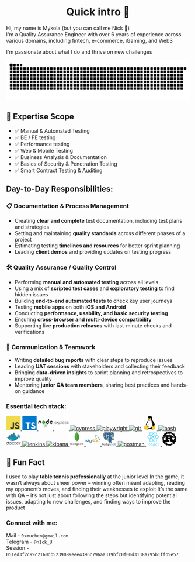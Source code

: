 <h1 align="center"> Quick intro 👋 </h1>
<p align="left">
Hi, my name is Mykola (but you can call me Nick 🙂) <br>
I'm a Quality Assurance Engineer with over 6 years of experience across various domains, including fintech, e-commerce, iGaming, and Web3 <br> 

I'm passionate about what I do and thrive on new challenges <br>
</p>

![Snake animation](https://raw.githubusercontent.com/0xmuchen/0xmuchen/gh-pages/github-contribution-grid-snake-dark.svg)


<h2>🎯 Expertise Scope</h2>
<ul>
  <li> ✅ Manual & Automated Testing</li>
  <li> ✅ BE / FE testing </li>
  <li> ✅ Performance testing </li>
  <li> ✅ Web & Mobile Testing</li>
  <li> ✅ Business Analysis & Documentation</li>
  <li> ✅ Basics of Security & Penetration Testing</li>
  <li> ✅ Smart Contract Testing & Auditing</li>
</ul>


<h2> Day-to-Day Responsibilities:</h2>

### 📋 Documentation & Process Management  
- Creating **clear and complete** test documentation, including test plans and strategies  
- Setting and maintaining **quality standards** across different phases of a project  
- Estimating testing **timelines and resources** for better sprint planning  
- Leading **client demos** and providing updates on testing progress  

### 🛠 Quality Assurance / Quality Control
- Performing **manual and automated testing** across all levels  
- Using a mix of **scripted test cases** and **exploratory testing** to find hidden issues  
- Building **end-to-end automated tests** to check key user journeys  
- Testing **mobile apps** on both **iOS and Android**  
- Conducting **performance, usability, and basic security testing**  
- Ensuring **cross-browser and multi-device compatibility**  
- Supporting live **production releases** with last-minute checks and verifications  

### 🔄 Communication & Teamwork  
- Writing **detailed bug reports** with clear steps to reproduce issues  
- Leading **UAT sessions** with stakeholders and collecting their feedback  
- Bringing **data-driven insights** to sprint planning and retrospectives to improve quality  
- Mentoring **junior QA team members**, sharing best practices and hands-on guidance  


<h3 align="left">Essential tech stack:</h3>

<a href="https://developer.mozilla.org/en-US/docs/Web/JavaScript" target="_blank" rel="noreferrer"> <img src="https://raw.githubusercontent.com/devicons/devicon/master/icons/javascript/javascript-original.svg" alt="javascript" width="40" height="40"/> </a> 
<a href="https://www.typescriptlang.org/" target="_blank" rel="noreferrer"> <img src="https://raw.githubusercontent.com/devicons/devicon/master/icons/typescript/typescript-original.svg" alt="typescript" width="40" height="40"/> </a> 
<a href="https://nodejs.org" target="_blank" rel="noreferrer"> <img src="https://raw.githubusercontent.com/devicons/devicon/master/icons/nodejs/nodejs-original-wordmark.svg" alt="nodejs" width="40" height="40"/> </a> 
<a href="https://expressjs.com" target="_blank" rel="noreferrer"> <img src="https://raw.githubusercontent.com/devicons/devicon/master/icons/express/express-original-wordmark.svg" alt="express" width="40" height="40"/> </a> 
<a href="https://www.cypress.io" target="_blank" rel="noreferrer"> <img src="https://raw.githubusercontent.com/simple-icons/simple-icons/6e46ec1fc23b60c8fd0d2f2ff46db82e16dbd75f/icons/cypress.svg" alt="cypress" width="40" height="40"/> </a> 
<a href="https://playwright.dev/" target="_blank" rel="noreferrer"> <img src="https://playwright.dev/img/playwright-logo.svg" alt="playwright" width="40" height="40"/> </a> 
<a href="https://git-scm.com/" target="_blank" rel="noreferrer"> <img src="https://www.vectorlogo.zone/logos/git-scm/git-scm-icon.svg" alt="git" width="40" height="40"/> </a> 
<a href="https://www.linux.org/" target="_blank" rel="noreferrer"> <img src="https://raw.githubusercontent.com/devicons/devicon/master/icons/linux/linux-original.svg" alt="linux" width="40" height="40"/> </a> 
<a align="left"> <a href="https://www.gnu.org/software/bash/" target="_blank" rel="noreferrer"> <img src="https://www.vectorlogo.zone/logos/gnu_bash/gnu_bash-icon.svg" alt="bash" width="40" height="40"/> </a> 
<a href="https://www.docker.com/" target="_blank" rel="noreferrer"> <img src="https://raw.githubusercontent.com/devicons/devicon/master/icons/docker/docker-original-wordmark.svg" alt="docker" width="40" height="40"/> </a> 
<a href="https://www.jenkins.io" target="_blank" rel="noreferrer"> <img src="https://www.vectorlogo.zone/logos/jenkins/jenkins-icon.svg" alt="jenkins" width="40" height="40"/> </a> 
<a href="https://www.elastic.co/kibana" target="_blank" rel="noreferrer"> <img src="https://www.vectorlogo.zone/logos/elasticco_kibana/elasticco_kibana-icon.svg" alt="kibana" width="40" height="40"/> </a> 
<a href="https://www.mongodb.com/" target="_blank" rel="noreferrer"> <img src="https://raw.githubusercontent.com/devicons/devicon/master/icons/mongodb/mongodb-original-wordmark.svg" alt="mongodb" width="40" height="40"/> </a> 
<a href="https://www.mysql.com/" target="_blank" rel="noreferrer"> <img src="https://raw.githubusercontent.com/devicons/devicon/master/icons/mysql/mysql-original-wordmark.svg" alt="mysql" width="40" height="40"/> </a> 
<a href="https://www.postgresql.org" target="_blank" rel="noreferrer"> <img src="https://raw.githubusercontent.com/devicons/devicon/master/icons/postgresql/postgresql-original-wordmark.svg" alt="postgresql" width="40" height="40"/> </a> 
<a href="https://postman.com" target="_blank" rel="noreferrer"> <img src="https://www.vectorlogo.zone/logos/getpostman/getpostman-icon.svg" alt="postman" width="40" height="40"/> </a>
<a href="https://reactjs.org/" target="_blank" rel="noreferrer"> <img src="https://raw.githubusercontent.com/devicons/devicon/master/icons/react/react-original-wordmark.svg" alt="react" width="40" height="40"/> </a> 
<a href="https://www.rust-lang.org" target="_blank" rel="noreferrer"> <img src="https://raw.githubusercontent.com/devicons/devicon/master/icons/rust/rust-original.svg" alt="rust" width="40" height="40"/> </a> 
<br>

<h2>🏓 Fun Fact</h2>
<p>
  I used to play <strong>table tennis professionally</strong> at the junior level  
  In the game, it wasn’t always about sheer power – winning often meant adapting, reading my opponent’s moves, and finding their weaknesses to exploit  
  It’s the same with QA – it’s not just about following the steps but identifying potential issues, adapting to new challenges, and finding ways to improve the product
</p>

<h3 align="left">Connect with me:</h3>
<p align="left">
  Mail - <code>0xmuchen@gmail.com</code> <br>
  Telegram - <code>@n1ck_U</code> <br>
  Session - <code>051ed3f2c99c2160db5239089eee4396c796aa319bfc0f00d3138a795b1ffb5e57</code>
</p>


<!--
**0xmuchen/0xmuchen** is a ✨ _special_ ✨ repository because its `README.md` (this file) appears on your GitHub profile.

Here are some ideas to get you started:

- 🔭 I’m currently working on ...
- 🌱 I’m currently learning ...
- 👯 I’m looking to collaborate on ...
- 🤔 I’m looking for help with ...
- 💬 Ask me about ...
- 📫 How to reach me: ...
- 😄 Pronouns: ...
- ⚡ Fun fact: ...
-->
